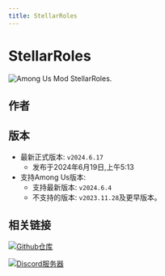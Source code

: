 ```yaml
---
title: StellarRoles
---
```

# StellarRoles
![Among Us Mod StellarRoles.](/Image/StellarRoles.png)

## 作者

<div align="center">
<VPCard
  title="twix"
  desc="开发者"
  logo="/Image/twix.png"
  link="https://github.com/whichtwix"
/>
</div>

## 版本
- 最新正式版本: `v2024.6.17`
  - 发布于2024年6月19日,上午5:13
- 支持Among Us版本:
    - 支持最新版本: `v2024.6.4`
    - 不支持的版本: `v2023.11.28`及更早版本。

## 相关链接
[![Github仓库](https://badgen.net/badge/Github/Repository/github?icon=github)](https://github.com/Mr-Fluuff/StellarRolesAU)

[![Discord服务器](https://badgen.net/badge/Discord/Server/5662F6?icon=discord)](https://discord.gg/7UcvM9CFdY)